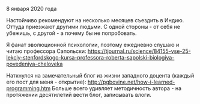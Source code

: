 8 января 2020 года

Настойчиво рекомендуют на несколько месяцев съездить в Индию. Оттуда приезжают другими людьми. С одной стороны - от себя не убежишь, с другой - а почему бы не попробовать. 

Я фанат эволюционной психологии, поэтому ежедневно слушаю и читаю профессора Сапольски:
https://tjournal.ru/science/84155-vse-25-lekciy-stenfordskogo-kursa-professora-roberta-sapolski-biologiya-povedeniya-cheloveka

Наткнулся на замечательный блог из жизни западного доцента (каждый его пост для меня - открытие):
http://pgbovine.net/how-i-learned-programming.htm 
Больше всего удивляет методичность автора - на протяжении десятилетий вести блог, записывать влоги.
